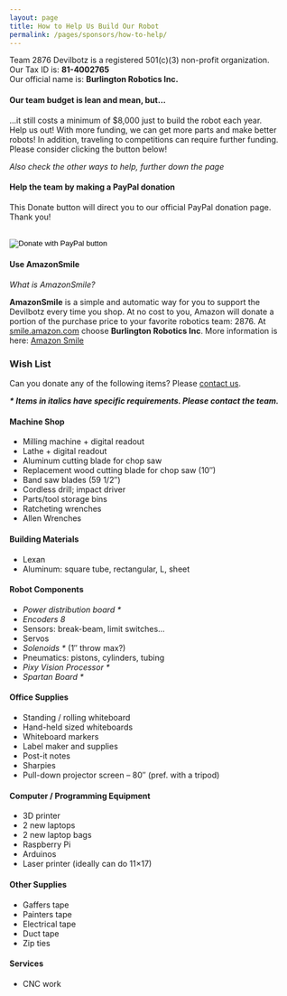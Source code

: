 ```yaml
---
layout: page
title: How to Help Us Build Our Robot
permalink: /pages/sponsors/how-to-help/
---			
```


<article class="page type-page status-publish">
  <div class="inside-article">
    <div class="entry-content" itemprop="text">
      <p>Team 2876 Devilbotz is a registered 501(c)(3) non-profit organization.<br />
        Our Tax ID is: <strong>81-4002765</strong><br />
        Our official name is: <strong>Burlington Robotics Inc.</strong>
      </p>
      <h4>Our team budget is lean and mean, but&#8230;</h4>
      <p>&#8230;it still costs a minimum of $8,000 just to build the robot each year.<br />
        Help us out! With more funding, we can get more parts and make better robots! In addition, traveling to competitions can require further funding. Please consider clicking the button below!
      </p>
      <p><em>Also check the other ways to help, further down the page</em></p>
      <h4>Help the team by making a PayPal donation</h4>
      <p>This Donate button will direct you to our official PayPal donation page. Thank you!</p>
      <form action="https://www.paypal.com/donate" method="post" target="_top">
        <input type="hidden" name="hosted_button_id" value="RAJEAEPWS5PY4" /><br />
        <input type="image" src="https://www.paypalobjects.com/en_US/i/btn/btn_donate_LG.gif" border="0" name="submit"
          title="PayPal - The safer, easier way to pay online!" alt="Donate with PayPal button" /><br />
        <img alt="" src="https://www.paypal.com/en_US/i/scr/pixel.gif" width="1" height="1" /><br />
      </form>
      <h4>Use AmazonSmile</h4>
      <p><em>What is AmazonSmile?</em></p>
      <p><strong>AmazonSmile</strong> is a simple and automatic way for you to support the Devilbotz every time you shop. At no cost to you, Amazon will donate a portion of the purchase price to your favorite robotics team: 2876. At <a href="https://smile.amazon.com" target="_blank" rel="noopener">smile.amazon.com</a> choose
        <strong>Burlington Robotics Inc</strong>. More information is here: <a
          href="https://smile.amazon.com/gp/chpf/about/ref=smi_se_dshb_aas_saas" target="_blank" rel="noopener">Amazon Smile</a></p>
      <h3>Wish List</h3>
      <p>Can you donate any of the following items? Please <a href="{{site.baseurl}}/about/contact/">contact us</a>.
      </p>
      <p><em><strong>* Items in italics have specific requirements. Please contact the team.</strong></em></p>
      <h4>Machine Shop</h4>
      <ul>
        <li>Milling machine + digital readout</li>
        <li>Lathe + digital readout</li>
        <li>Aluminum cutting blade for chop saw</li>
        <li>Replacement wood cutting blade for chop saw (10&#8243;)</li>
        <li>Band saw blades (59 1/2&#8243;)</li>
        <li>Cordless drill; impact driver</li>
        <li>Parts/tool storage bins</li>
        <li>Ratcheting wrenches</li>
        <li>Allen Wrenches</li>
      </ul>
      <h4>Building Materials</h4>
      <ul>
        <!-- 
        <li>Plywood</li>
        <li>2"x4"s</li>
        -->
        <li>Lexan</li>
        <li>Aluminum: square tube, rectangular, L, sheet</li>
      </ul>
      <h4>Robot Components</h4>
      <ul>
        <li><em>Power distribution board *</em></li>
        <li><em>Encoders 8</em></li>
        <li>Sensors: break-beam, limit switches&#8230;</li>
        <li>Servos</li>
        <li><em>Solenoids *</em> (1&#8243; throw max?)</li>
        <li>Pneumatics: pistons, cylinders, tubing</li>
        <li><em>Pixy Vision Processor *</em></li>
        <li><em>Spartan Board *</em></li>
      </ul>
      <h4>Office Supplies</h4>
      <ul>
        <li>Standing / rolling whiteboard</li>
        <li>Hand-held sized whiteboards</li>
        <li>Whiteboard markers</li>
        <li>Label maker and supplies</li>
        <li>Post-it notes</li>
        <li>Sharpies</li>
        <li>Pull-down projector screen &#8211; 80&#8243; (pref. with a tripod)</li>
      </ul>
      <h4>Computer / Programming Equipment</h4>
      <ul>
        <li>3D printer</li>
        <li>2 new laptops</li>
        <li>2 new laptop bags</li>
        <li>Raspberry Pi</li>
        <li>Arduinos</li>
        <li>Laser printer (ideally can do 11&#215;17)</li>
      </ul>
      <h4>Other Supplies</h4>
      <ul>
        <li>Gaffers tape</li>
        <li>Painters tape</li>
        <li>Electrical tape</li>
        <li>Duct tape</li>
        <li>Zip ties</li>
      </ul>
      <h4>Services</h4>
      <ul>
        <!-- <li>Internet hosting for website</li> -->
        <li>CNC work</li>
      </ul>
    </div>

  </div>
</article>

